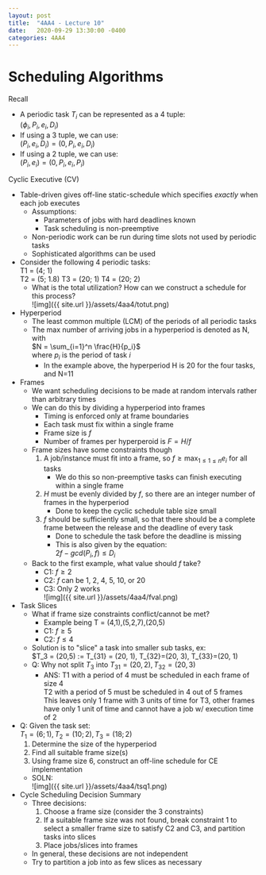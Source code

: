 ```yaml
---
layout: post
title:  "4AA4 - Lecture 10"
date:   2020-09-29 13:30:00 -0400
categories: 4AA4
---
```


Scheduling Algorithms
===

Recall
- A periodic task $T_i$ can be represented as a 4 tuple:  
$(\phi_i, P_i, e_i, D_i)$
- If using a 3 tuple, we can use:  
$(P_i, e_i, D_i) = (0, P_i, e_i, D_i)$
- If using a 2 tuple, we can use:  
$(P_i, e_i) = (0, P_i, e_i, P_i)$

Cyclic Executive (CV)
- Table-driven gives off-line static-schedule which specifies *exactly* when each job executes
    - Assumptions:
        - Parameters of jobs with hard deadlines known
        - Task scheduling is non-preemptive
    - Non-periodic work can be run during time slots not used by periodic tasks
    - Sophisticated algorithms can be used
- Consider the following 4 periodic tasks:  
T1 = (4; 1)  
T2 = (5; 1.8)
T3 = (20; 1)
T4 = (20; 2)
    - What is the total utilization? How can we construct a schedule for this process?  
    ![img]({{ site.url }}/assets/4aa4/totut.png)
- Hyperperiod
    - The least common multiple (LCM) of the periods of all periodic tasks
    - The max number of arriving jobs in a hyperperiod is denoted as N, with  
    $N = \sum_{i=1}^n \frac{H}{p_i}$  
    where $p_i$ is the period of task *i*
        - In the example above, the hyperperiod H is 20 for the four tasks, and N=11
- Frames
    - We want scheduling decisions to be made at random intervals rather than arbitrary times
    - We can do this by dividing a hyperperiod into frames
        - Timing is enforced only at frame boundaries
        - Each task must fix within a single frame
        - Frame size is *f*
        - Number of frames per hyperperoid is $F = H/f$
    - Frame sizes have some constraints though
        1. A job/instance must fit into a frame, so $f \geq \max_{1 \leq 1 \leq n} e_i$ for all tasks
            - We do this so non-preemptive tasks can finish executing within a single frame
        2. *H* must be evenly divided by *f*, so there are an integer number of frames in the hyperperiod
            - Done to keep the cyclic schedule table size small
        3. *f* should be sufficiently small, so that there should be a complete frame between the release and the deadline of every task
            - Done to schedule the task before the deadline is missing
            - This is also given by the equation:  
            $2f - gcd(P_i, f) \leq D_i$
    - Back to the first example, what value should *f* take?
        - C1: $f \geq 2$
        - C2: *f* can be 1, 2, 4, 5, 10, or 20
        - C3: Only 2 works  
        ![img]({{ site.url }}/assets/4aa4/fval.png)
- Task Slices
    - What if frame size constraints conflict/cannot be met?
        - Example being T = (4,1),(5,2,7),(20,5)
        - C1: $f \geq 5$
        - C2: $f \leq 4$
    - Solution is to "slice" a task into smaller sub tasks, ex:  
    $T_3 = (20,5) := T_{31} = (20, 1), T_{32}=(20, 3), T_{33}=(20, 1)
    - Q: Why not split $T_3$ into $T_{31} = (20, 2), T_{32}=(20, 3)$
        - ANS: T1 with a period of 4 must be scheduled in each frame of size 4  
        T2 with a period of 5 must be scheduled in 4 out of 5 frames  
        This leaves only 1 frame with 3 units of time for T3, other frames have only 1 unit of time and cannot have a job w/ execution time of 2
- Q: Given the task set:  
$T_1 = (6;1), T_2= (10;2), T_3=(18;2)$
    1. Determine the size of the hyperperiod
    2. Find all suitable frame size(s)
    3. Using frame size 6, construct an off-line schedule for CE implementation
    - SOLN:  
    ![img]({{ site.url }}/assets/4aa4/tsq1.png)  
- Cycle Scheduling Decision Summary
    - Three decisions:
        1. Choose a frame size (consider the 3 constraints)
        2. If a suitable frame size was not found, break constraint 1 to select a smaller frame size to satisfy C2 and C3, and partition tasks into slices
        3. Place jobs/slices into frames
    - In general, these decisions are not independent
    - Try to partition a job into as few slices as necessary
